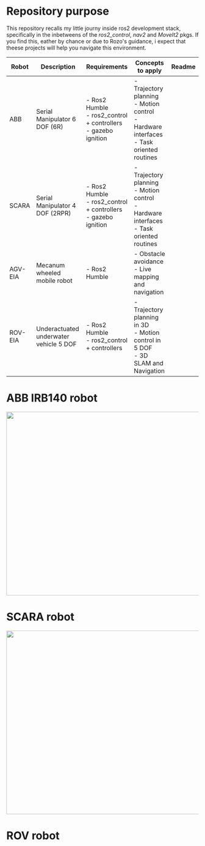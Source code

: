 # Repository purpose

This repository recalls my little journy inside ros2 development stack, specifically in the inbetweens of the *ros2_control*, *nav2* and *MoveIt2* pkgs. If you find this, eather by chance or due to Rozo's guidance, i expect that theese projects will help you navigate this environment.

| Robot   | Description                            | Requirements                                                           | Concepts to apply                                                                                    | Readme |
| ------- | -------------------------------------- | ---------------------------------------------------------------------- | ---------------------------------------------------------------------------------------------------- | ------ |
| ABB     | Serial Manipulator 6 DOF (6R)          | - Ros2 Humble<br />- ros2_control + controllers<br />- gazebo ignition | - Trajectory planning<br />- Motion control<br />- Hardware interfaces<br />- Task oriented routines |        |
| SCARA   | Serial Manipulator 4 DOF (2RPR)        | - Ros2 Humble<br />- ros2_control + controllers<br />- gazebo ignition | - Trajectory planning<br />- Motion control<br />- Hardware interfaces<br />- Task oriented routines |        |
| AGV-EIA | Mecanum wheeled mobile robot           | - Ros2 Humble                                                          | - Obstacle avoidance<br />- Live mapping and navigation                                              |        |
| ROV-EIA | Underactuated underwater vehicle 5 DOF | - Ros2 Humble<br />- ros2_control + controllers                        | - Trajectory planning in 3D<br />- Motion control in 5 DOF<br />- 3D SLAM and Navigation             |        |


# ABB IRB140 robot
<img src="media/ABB.png" width="600" height="480"/>


# SCARA robot
<img src="media/Scara.png" width="600" height="480"/>

# ROV robot

















